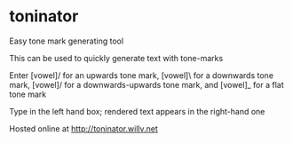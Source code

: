 toninator
=========

Easy tone mark generating tool

This can be used to quickly generate text with tone-marks

Enter [vowel]/ for an upwards tone mark, [vowel]\ for a downwards tone mark, [vowel]\/ for a downwards-upwards tone mark, and [vowel]_ for a flat tone mark

Type in the left hand box; rendered text appears in the right-hand one

Hosted online at http://toninator.willv.net

